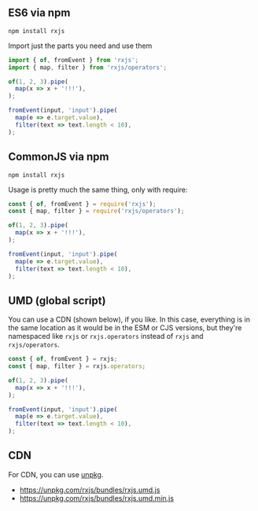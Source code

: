 ## ES6 via npm

```shell
npm install rxjs
```

Import just the parts you need and use them

```js
import { of, fromEvent } from 'rxjs';
import { map, filter } from 'rxjs/operators';

of(1, 2, 3).pipe(
  map(x => x + '!!!'),
);

fromEvent(input, 'input').pipe(
  map(e => e.target.value),
  filter(text => text.length < 10),
);
```


## CommonJS via npm

```shell
npm install rxjs
```

Usage is pretty much the same thing, only with require:

```js
const { of, fromEvent } = require('rxjs');
const { map, filter } = require('rxjs/operators');

of(1, 2, 3).pipe(
  map(x => x + '!!!'),
);

fromEvent(input, 'input').pipe(
  map(e => e.target.value),
  filter(text => text.length < 10),
);
```

## UMD (global script)

You can use a CDN (shown below), if you like. In this case, everything is in the same location as it would be in the ESM or CJS versions, but they're namespaced like `rxjs` or `rxjs.operators` instead of `rxjs` and `rxjs/operators`.


```js
const { of, fromEvent } = rxjs;
const { map, filter } = rxjs.operators;

of(1, 2, 3).pipe(
  map(x => x + '!!!'),
);

fromEvent(input, 'input').pipe(
  map(e => e.target.value),
  filter(text => text.length < 10),
);
```

## CDN

For CDN, you can use [unpkg](https://unpkg.com). 

- https://unpkg.com/rxjs/bundles/rxjs.umd.js
- https://unpkg.com/rxjs/bundles/rxjs.umd.min.js



